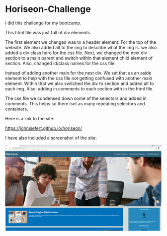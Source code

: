 # Horiseon-Challenge

I did this challenge for my bootcamp. 

This html file was just full of div elements. 

The first element we changed was to a header element. For the top of the website. We also added alt to the img to describe what the img is.
we also added a div class hero for the css file. 
Next, we changed the next div section to a main parent and switch within that element child element of section. Also, changed id/class names for the css file. 

Instead of adding another main for the next div. We set that as an aside element to help with the css file not getting confused with another main element. Within that we also switched the div to section and added alt to each img. Also, adding in comments to each section with in the html file. 

The css file we condensed down some of the selectors and added in comments. This helps so there isnt as many repeating selectors and containers. 


Here is a link to the site:

https://johnsiefert.github.io/horiseon/


I have also included a screenshot of the site:

![image](./assets/images/horiseon.png)